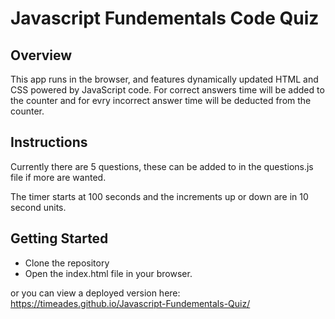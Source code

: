 # Javascript Fundementals Code Quiz

## Overview
This app runs in the browser, and features dynamically updated HTML and CSS powered by JavaScript code. For correct answers time will be added to the counter and for evry incorrect answer time will be deducted from the counter.

## Instructions
Currently there are 5 questions, these can be added to in the questions.js file if more are wanted.

The timer starts at 100 seconds and the increments up or down are in 10 second units.

## Getting Started

* Clone the repository
* Open the index.html file in your browser.

or you can view a deployed version here: https://timeades.github.io/Javascript-Fundementals-Quiz/


